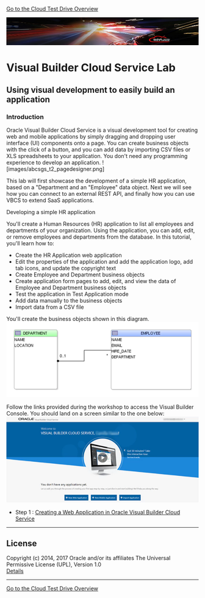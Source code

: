 [Go to the Cloud Test Drive Overview](../../README.md)

![](../../common/images/customer.logo2.png)

# Visual Builder Cloud Service Lab #

## Using visual development to easily build an application

### Introduction ###

Oracle Visual Builder Cloud Service is a visual development tool for creating web and mobile applications by simply dragging and dropping user interface (UI) components onto a page. You can create business objects with the click of a button, and you can add data by importing CSV files or XLS spreadsheets to your application. You don't need any programming experience to develop an application.
![images/abcsgs_t2_pagedesigner.png]

This lab will first showcase the development of a simple HR application, based on a "Department and an "Employee" data object.  Next we will see how you can connect to an external REST API, and finally how you can use VBCS to extend SaaS applications.

Developing a simple HR application 

You'll create a Human Resources (HR) application to list all employees and departments of your organization. Using the application, you can add, edit, or remove employees and departments from the database.
In this tutorial, you'll learn how to:
+ Create the HR Application web application
+ Edit the properties of the application and add the application logo, add tab icons, and update the copyright text
+ Create Employee and Department business objects
+ Create application form pages to add, edit, and view the data of Employee and Department business objects
+ Test the application in Test Application mode
+ Add data manually to the business objects
+ Import data from a CSV file

You'll create the business objects shown in this diagram.
![HR schema diagram](images/abcsgs_dbdiagram.png)

Follow the links provided during the workshop to access the Visual Builder Console. You should land on a screen similar to the one below:
![VBCS Console](images/abcsgs_t1_s2.png)

+ Step 1 : [Creating a Web Application in Oracle Visual Builder Cloud Service](vbcs1.md)



---

## License ##
Copyright (c) 2014, 2017 Oracle and/or its affiliates
The Universal Permissive License (UPL), Version 1.0   
[Details](../../common/license.md)

---
[Go to the Cloud Test Drive Overview](../../README.md)
